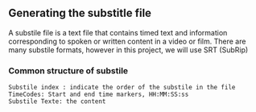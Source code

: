## Generating the substitle file
 
A substile file is a text file that contains timed text and information corresponding to spoken or written content in a video or film.
There are many substile formats, however in this project, we will use SRT (SubRip)

### Common structure of substile
    Substile index : indicate the order of the substile in the file
    TimeCodes: Start and end time markers, HH:MM:SS:ss
    Substile Texte: the content

